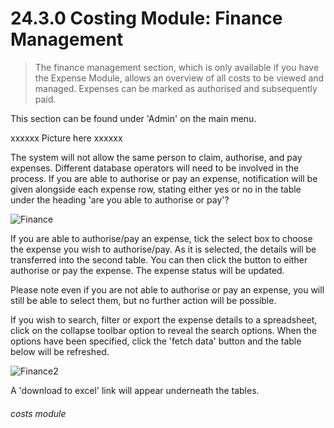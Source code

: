 # 24.3.0    Costing Module: Finance Management

> The finance management section, which is only available if you have the Expense Module, allows an overview of all costs to be viewed and managed. Expenses can be marked as authorised and subsequently paid.

This section can be found under 'Admin' on the main menu. 

xxxxxx Picture here xxxxxx

The system will not allow the same person to claim, authorise, and pay expenses. Different database operators will need to be involved in the process. If you are able to authorise or pay an expense, notification will be given alongside each expense row, stating either yes or no in the table under the heading 'are you able to authorise or pay'?

![Finance](203a.jpg)

If you are able to authorise/pay an expense, tick the select box to choose the expense you wish to authorise/pay. As it is selected, the details will be transferred into the second table. You can then click the button to either authorise or pay the expense. The expense status will be updated.

Please note even if you are not able to authorise or pay an expense, you will still be able to select them, but no further action will be possible.

If you wish to search, filter or export the expense details to a spreadsheet, click on the collapse toolbar option to reveal the search options. When the options have been specified, click the 'fetch data' button and the table below will be refreshed.

![Finance2](203b.jpg)

A 'download to excel' link will appear underneath the tables. 

###### costs module
